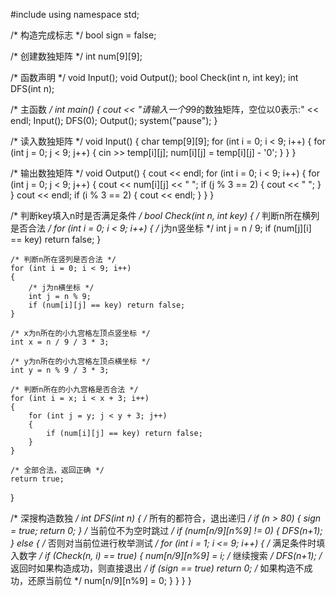 #include<iostream> 
using namespace std;
 
/* 构造完成标志 */
bool sign = false;
 
/* 创建数独矩阵 */
int num[9][9];
 
/* 函数声明 */
void Input();
void Output();
bool Check(int n, int key);
int DFS(int n);
 
/* 主函数 */
int main()
{
    cout << "请输入一个9*9的数独矩阵，空位以0表示:" << endl;
    Input();
    DFS(0);
    Output();
    system("pause");
}
 
/* 读入数独矩阵 */
void Input()
{
    char temp[9][9];
    for (int i = 0; i < 9; i++)
    {
        for (int j = 0; j < 9; j++)
        {
            cin >> temp[i][j];
            num[i][j] = temp[i][j] - '0';
        }
    }
}
 
/* 输出数独矩阵 */
void Output()
{
    cout << endl;
    for (int i = 0; i < 9; i++)
    {
        for (int j = 0; j < 9; j++)
        {
            cout << num[i][j] << " ";
            if (j % 3 == 2)
            {
                cout << "   ";
            }
        }
        cout << endl;
        if (i % 3 == 2)
        {
            cout << endl;
        }
    }
}
 
/* 判断key填入n时是否满足条件 */
bool Check(int n, int key)
{
    /* 判断n所在横列是否合法 */
    for (int i = 0; i < 9; i++)
    {
        /* j为n竖坐标 */
        int j = n / 9;
        if (num[j][i] == key) return false;
    }
 
    /* 判断n所在竖列是否合法 */
    for (int i = 0; i < 9; i++)
    {
        /* j为n横坐标 */
        int j = n % 9;
        if (num[i][j] == key) return false;
    }
 
    /* x为n所在的小九宫格左顶点竖坐标 */
    int x = n / 9 / 3 * 3;
 
    /* y为n所在的小九宫格左顶点横坐标 */
    int y = n % 9 / 3 * 3;
 
    /* 判断n所在的小九宫格是否合法 */
    for (int i = x; i < x + 3; i++)
    {
        for (int j = y; j < y + 3; j++)
        {
            if (num[i][j] == key) return false;
        }
    }
 
    /* 全部合法，返回正确 */
    return true;
}
 
/* 深搜构造数独 */
int DFS(int n)
{
    /* 所有的都符合，退出递归 */
    if (n > 80)
    {
        sign = true;
        return 0;
    }
    /* 当前位不为空时跳过 */
    if (num[n/9][n%9] != 0)
    {
        DFS(n+1);
    }
    else
    {
        /* 否则对当前位进行枚举测试 */
        for (int i = 1; i <= 9; i++)
        {
            /* 满足条件时填入数字 */
            if (Check(n, i) == true)
            {
                num[n/9][n%9] = i;
                /* 继续搜索 */
                DFS(n+1);
                /* 返回时如果构造成功，则直接退出 */
                if (sign == true) return 0;
                /* 如果构造不成功，还原当前位 */
                num[n/9][n%9] = 0;
            }
        }
    }
}
